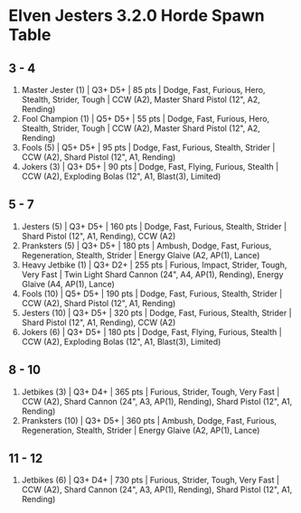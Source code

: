 # Elven Jesters 3.2.0 Horde Spawn Table

## 3 - 4

1. Master Jester (1) | Q3+ D5+ | 85 pts | Dodge, Fast, Furious, Hero, Stealth, Strider, Tough | CCW (A2), Master Shard Pistol (12", A2, Rending)
1. Fool Champion (1) | Q5+ D5+ | 55 pts | Dodge, Fast, Furious, Hero, Stealth, Strider, Tough | CCW (A2), Master Shard Pistol (12", A2, Rending)
1. Fools (5) | Q5+ D5+ | 95 pts | Dodge, Fast, Furious, Stealth, Strider | CCW (A2), Shard Pistol (12", A1, Rending)
1. Jokers (3) | Q3+ D5+ | 90 pts | Dodge, Fast, Flying, Furious, Stealth | CCW (A2), Exploding Bolas (12", A1, Blast(3), Limited)

## 5 - 7

1. Jesters (5) | Q3+ D5+ | 160 pts | Dodge, Fast, Furious, Stealth, Strider | Shard Pistol (12", A1, Rending), CCW (A2)
1. Pranksters (5) | Q3+ D5+ | 180 pts | Ambush, Dodge, Fast, Furious, Regeneration, Stealth, Strider | Energy Glaive (A2, AP(1), Lance)
1. Heavy Jetbike (1) | Q3+ D2+ | 255 pts | Furious, Impact, Strider, Tough, Very Fast | Twin Light Shard Cannon (24", A4, AP(1), Rending), Energy Glaive (A4, AP(1), Lance)
1. Fools (10) | Q5+ D5+ | 190 pts | Dodge, Fast, Furious, Stealth, Strider | CCW (A2), Shard Pistol (12", A1, Rending)
1. Jesters (10) | Q3+ D5+ | 320 pts | Dodge, Fast, Furious, Stealth, Strider | Shard Pistol (12", A1, Rending), CCW (A2)
1. Jokers (6) | Q3+ D5+ | 180 pts | Dodge, Fast, Flying, Furious, Stealth | CCW (A2), Exploding Bolas (12", A1, Blast(3), Limited)

## 8 - 10

1. Jetbikes (3) | Q3+ D4+ | 365 pts | Furious, Strider, Tough, Very Fast | CCW (A2), Shard Cannon (24", A3, AP(1), Rending), Shard Pistol (12", A1, Rending)
1. Pranksters (10) | Q3+ D5+ | 360 pts | Ambush, Dodge, Fast, Furious, Regeneration, Stealth, Strider | Energy Glaive (A2, AP(1), Lance)

## 11 - 12

1. Jetbikes (6) | Q3+ D4+ | 730 pts | Furious, Strider, Tough, Very Fast | CCW (A2), Shard Cannon (24", A3, AP(1), Rending), Shard Pistol (12", A1, Rending)